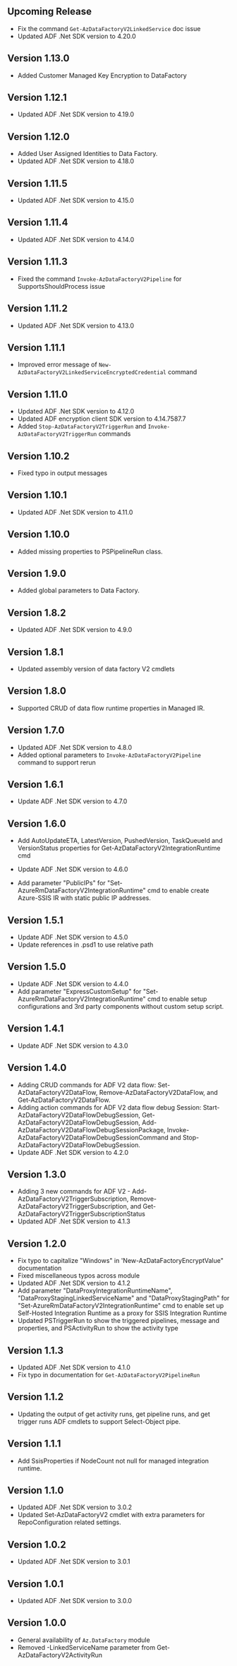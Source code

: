 <!--
    Please leave this section at the top of the change log.

    Changes for the upcoming release should go under the section titled "Upcoming Release", and should adhere to the following format:

    ## Upcoming Release
    * Overview of change #1
        - Additional information about change #1
    * Overview of change #2
        - Additional information about change #2
        - Additional information about change #2
    * Overview of change #3
    * Overview of change #4
        - Additional information about change #4

    ## YYYY.MM.DD - Version X.Y.Z (Previous Release)
    * Overview of change #1
        - Additional information about change #1
-->
## Upcoming Release
* Fix the command `Get-AzDataFactoryV2LinkedService` doc issue
* Updated ADF .Net SDK version to 4.20.0

## Version 1.13.0
* Added Customer Managed Key Encryption to DataFactory

## Version 1.12.1
* Updated ADF .Net SDK version to 4.19.0

## Version 1.12.0
* Added User Assigned Identities to Data Factory.
* Updated ADF .Net SDK version to 4.18.0

## Version 1.11.5
* Updated ADF .Net SDK version to 4.15.0

## Version 1.11.4
* Updated ADF .Net SDK version to 4.14.0

## Version 1.11.3
* Fixed the command `Invoke-AzDataFactoryV2Pipeline` for SupportsShouldProcess issue

## Version 1.11.2
* Updated ADF .Net SDK version to 4.13.0

## Version 1.11.1
* Improved error message of `New-AzDataFactoryV2LinkedServiceEncryptedCredential` command

## Version 1.11.0
* Updated ADF .Net SDK version to 4.12.0
* Updated ADF encryption client SDK version to 4.14.7587.7
* Added `Stop-AzDataFactoryV2TriggerRun` and `Invoke-AzDataFactoryV2TriggerRun` commands

## Version 1.10.2
* Fixed typo in output messages

## Version 1.10.1
* Updated ADF .Net SDK version to 4.11.0

## Version 1.10.0
* Added missing properties to PSPipelineRun class.

## Version 1.9.0

* Added global parameters to Data Factory.

## Version 1.8.2
* Updated ADF .Net SDK version to 4.9.0

## Version 1.8.1
* Updated assembly version of data factory V2 cmdlets

## Version 1.8.0
* Supported CRUD of data flow runtime properties in Managed IR.

## Version 1.7.0
* Updated ADF .Net SDK version to 4.8.0
* Added optional parameters to `Invoke-AzDataFactoryV2Pipeline` command to support rerun

## Version 1.6.1
* Update ADF .Net SDK version to 4.7.0

## Version 1.6.0
* Add AutoUpdateETA, LatestVersion, PushedVersion, TaskQueueId and VersionStatus properties for Get-AzDataFactoryV2IntegrationRuntime cmd

* Update ADF .Net SDK version to 4.6.0
* Add parameter "PublicIPs" for "Set-AzureRmDataFactoryV2IntegrationRuntime" cmd 
to enable create Azure-SSIS IR with static public IP addresses.

## Version 1.5.1
* Update ADF .Net SDK version to 4.5.0
* Update references in .psd1 to use relative path

## Version 1.5.0
* Update ADF .Net SDK version to 4.4.0
* Add parameter "ExpressCustomSetup" for "Set-AzureRmDataFactoryV2IntegrationRuntime" cmd to enable setup configurations and 3rd party components without custom setup script.

## Version 1.4.1
* Update ADF .Net SDK version to 4.3.0

## Version 1.4.0
* Adding CRUD commands for ADF V2 data flow: Set-AzDataFactoryV2DataFlow, Remove-AzDataFactoryV2DataFlow, and Get-AzDataFactoryV2DataFlow.
* Adding action commands for ADF V2 data flow debug Session: Start-AzDataFactoryV2DataFlowDebugSession, Get-AzDataFactoryV2DataFlowDebugSession, Add-AzDataFactoryV2DataFlowDebugSessionPackage, Invoke-AzDataFactoryV2DataFlowDebugSessionCommand and Stop-AzDataFactoryV2DataFlowDebugSession.
* Update ADF .Net SDK version to 4.2.0

## Version 1.3.0
* Adding 3 new commands for ADF V2 - Add-AzDataFactoryV2TriggerSubscription, Remove-AzDataFactoryV2TriggerSubscription, and Get-AzDataFactoryV2TriggerSubscriptionStatus
* Updated ADF .Net SDK version to 4.1.3


## Version 1.2.0
* Fix typo to capitalize "Windows" in 'New-AzDataFactoryEncryptValue" documentation
* Fixed miscellaneous typos across module
* Updated ADF .Net SDK version to 4.1.2
* Add parameter "DataProxyIntegrationRuntimeName", "DataProxyStagingLinkedServiceName" and "DataProxyStagingPath" for "Set-AzureRmDataFactoryV2IntegrationRuntime" cmd to enable set up Self-Hosted Integration Runtime as a proxy for SSIS Integration Runtime
* Updated PSTriggerRun to show the triggered pipelines, message and properties, and PSActivityRun to show the activity type

## Version 1.1.3
* Updated ADF .Net SDK version to 4.1.0
* Fix typo in documentation for `Get-AzDataFactoryV2PipelineRun`

## Version 1.1.2
* Updating the output of get activity runs, get pipeline runs, and get trigger runs ADF cmdlets to support Select-Object pipe.

## Version 1.1.1
* Add SsisProperties if NodeCount not null for managed integration runtime.

## Version 1.1.0
* Updated ADF .Net SDK version to 3.0.2
* Updated Set-AzDataFactoryV2 cmdlet with extra parameters for RepoConfiguration related settings.

## Version 1.0.2
* Updated ADF .Net SDK version to 3.0.1

## Version 1.0.1
* Updated ADF .Net SDK version to 3.0.0

## Version 1.0.0
* General availability of `Az.DataFactory` module
* Removed -LinkedServiceName parameter from Get-AzDataFactoryV2ActivityRun

